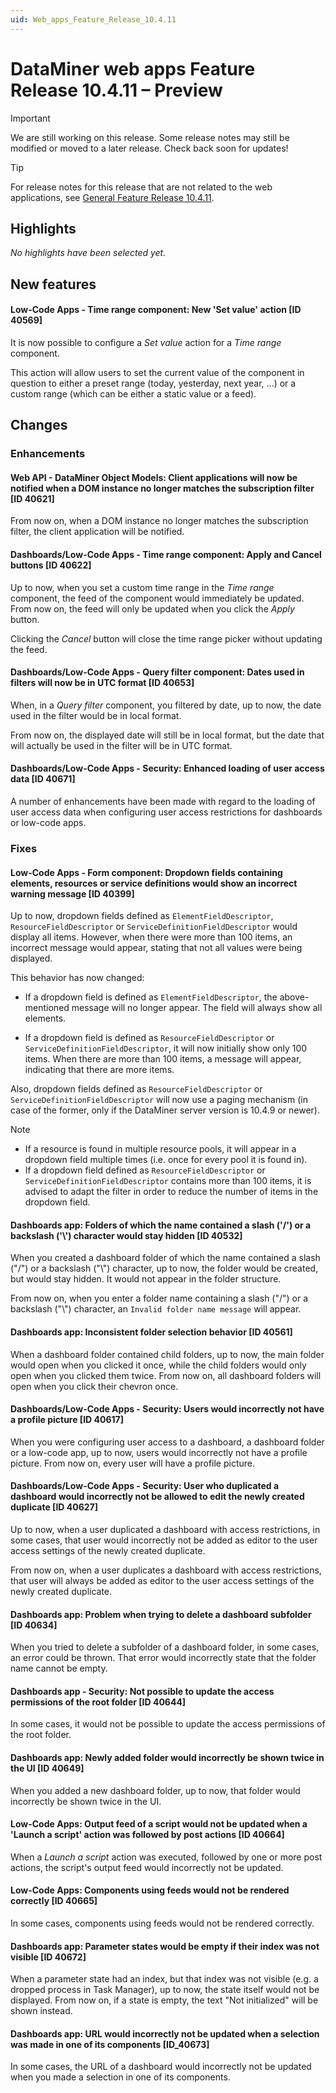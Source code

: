 ```yaml
---
uid: Web_apps_Feature_Release_10.4.11
---
```


# DataMiner web apps Feature Release 10.4.11 – Preview

> [!IMPORTANT]
> We are still working on this release. Some release notes may still be modified or moved to a later release. Check back soon for updates!

> [!TIP]
> For release notes for this release that are not related to the web applications, see [General Feature Release 10.4.11](xref:General_Feature_Release_10.4.11).

## Highlights

*No highlights have been selected yet.*

## New features

#### Low-Code Apps - Time range component: New 'Set value' action [ID 40569]

<!-- MR 10.3.0 [CU20] / 10.4.0 [CU8] - FR 10.4.11 -->

It is now possible to configure a *Set value* action for a *Time range* component.

This action will allow users to set the current value of the component in question to either a preset range (today, yesterday, next year, ...) or a custom range (which can be either a static value or a feed).

## Changes

### Enhancements

#### Web API - DataMiner Object Models: Client applications will now be notified when a DOM instance no longer matches the subscription filter [ID 40621]

<!-- MR 10.3.0 [CU20] / 10.4.0 [CU8] - FR 10.4.11 -->

From now on, when a DOM instance no longer matches the subscription filter, the client application will be notified.

#### Dashboards/Low-Code Apps - Time range component: Apply and Cancel buttons [ID 40622]

<!-- MR 10.3.0 [CU20] / 10.4.0 [CU8] - FR 10.4.11 -->

Up to now, when you set a custom time range in the *Time range* component, the feed of the component would immediately be updated. From now on, the feed will only be updated when you click the *Apply* button.

Clicking the *Cancel* button will close the time range picker without updating the feed.

#### Dashboards/Low-Code Apps - Query filter component: Dates used in filters will now be in UTC format [ID 40653]

<!-- MR 10.3.0 [CU20] / 10.4.0 [CU8] - FR 10.4.11 -->

When, in a *Query filter* component, you filtered by date, up to now, the date used in the filter would be in local format.

From now on, the displayed date will still be in local format, but the date that will actually be used in the filter will be in UTC format.

#### Dashboards/Low-Code Apps - Security: Enhanced loading of user access data [ID 40671]

<!-- MR 10.3.0 [CU20] / 10.4.0 [CU8] - FR 10.4.11 -->

A number of enhancements have been made with regard to the loading of user access data when configuring user access restrictions for dashboards or low-code apps.

### Fixes

#### Low-Code Apps - Form component: Dropdown fields containing elements, resources or service definitions would show an incorrect warning message [ID 40399]

<!-- MR 10.3.0 [CU20] / 10.4.0 [CU8] - FR 10.4.11 -->

Up to now, dropdown fields defined as `ElementFieldDescriptor`, `ResourceFieldDescriptor` or `ServiceDefinitionFieldDescriptor` would display all items. However, when there were more than 100 items, an incorrect message would appear, stating that not all values were being displayed.

This behavior has now changed:

- If a dropdown field is defined as `ElementFieldDescriptor`, the above-mentioned message will no longer appear. The field will always show all elements.

- If a dropdown field is defined as `ResourceFieldDescriptor` or `ServiceDefinitionFieldDescriptor`, it will now initially show only 100 items. When there are more than 100 items, a message will appear, indicating that there are more items.

Also, dropdown fields defined as `ResourceFieldDescriptor` or `ServiceDefinitionFieldDescriptor` will now use a paging mechanism (in case of the former, only if the DataMiner server version is 10.4.9 or newer).

> [!NOTE]
>
> - If a resource is found in multiple resource pools, it will appear in a dropdown field multiple times (i.e. once for every pool it is found in).
> - If a dropdown field defined as `ResourceFieldDescriptor` or `ServiceDefinitionFieldDescriptor` contains more than 100 items, it is advised to adapt the filter in order to reduce the number of items in the dropdown field.

#### Dashboards app: Folders of which the name contained a slash ('/') or a backslash ('\\') character would stay hidden [ID 40532]

<!-- MR 10.3.0 [CU20] / 10.4.0 [CU8] - FR 10.4.11 -->

When you created a dashboard folder of which the name contained a slash ("/") or a backslash ("\\") character, up to now, the folder would be created, but would stay hidden. It would not appear in the folder structure.

From now on, when you enter a folder name containing a slash ("/") or a backslash ("\\") character, an `Invalid folder name message` will appear.

#### Dashboards app: Inconsistent folder selection behavior [ID 40561]

<!-- MR 10.3.0 [CU20] / 10.4.0 [CU8] - FR 10.4.11 -->

When a dashboard folder contained child folders, up to now, the main folder would open when you clicked it once, while the child folders would only open when you clicked them twice. From now on, all dashboard folders will open when you click their chevron once.

#### Dashboards/Low-Code Apps - Security: Users would incorrectly not have a profile picture [ID 40617]

<!-- MR 10.3.0 [CU20] / 10.4.0 [CU8] - FR 10.4.11 -->

When you were configuring user access to a dashboard, a dashboard folder or a low-code app, up to now, users would incorrectly not have a profile picture. From now on, every user will have a profile picture.

#### Dashboards/Low-Code Apps - Security: User who duplicated a dashboard would incorrectly not be allowed to edit the newly created duplicate [ID 40627]

<!-- MR 10.3.0 [CU20] / 10.4.0 [CU8] - FR 10.4.11 -->

Up to now, when a user duplicated a dashboard with access restrictions, in some cases, that user would incorrectly not be added as editor to the user access settings of the newly created duplicate.

From now on, when a user duplicates a dashboard with access restrictions, that user will always be added as editor to the user access settings of the newly created duplicate.

#### Dashboards app: Problem when trying to delete a dashboard subfolder [ID 40634]

<!-- MR 10.3.0 [CU20] / 10.4.0 [CU8] - FR 10.4.11 -->

When you tried to delete a subfolder of a dashboard folder, in some cases, an error could be thrown. That error would incorrectly state that the folder name cannot be empty.

#### Dashboards app - Security: Not possible to update the access permissions of the root folder [ID 40644]

<!-- MR 10.3.0 [CU20] / 10.4.0 [CU8] - FR 10.4.11 -->

In some cases, it would not be possible to update the access permissions of the root folder.

#### Dashboards app: Newly added folder would incorrectly be shown twice in the UI [ID 40649]

<!-- MR 10.3.0 [CU20] / 10.4.0 [CU8] - FR 10.4.11 -->

When you added a new dashboard folder, up to now, that folder would incorrectly be shown twice in the UI.

#### Low-Code Apps: Output feed of a script would not be updated when a 'Launch a script' action was followed by post actions [ID 40664]

<!-- MR 10.3.0 [CU20] / 10.4.0 [CU8] - FR 10.4.11 -->

When a *Launch a script* action was executed, followed by one or more post actions, the script's output feed would incorrectly not be updated.

#### Low-Code Apps: Components using feeds would not be rendered correctly [ID 40665]

<!-- MR 10.3.0 [CU20] / 10.4.0 [CU8] - FR 10.4.11 -->

In some cases, components using feeds would not be rendered correctly.

#### Dashboards app: Parameter states would be empty if their index was not visible [ID 40672]

<!-- MR 10.3.0 [CU20] / 10.4.0 [CU8] - FR 10.4.11 -->

When a parameter state had an index, but that index was not visible (e.g. a dropped process in Task Manager), up to now, the state itself would not be displayed. From now on, if a state is empty, the text "Not initialized" will be shown instead.

#### Dashboards app: URL would incorrectly not be updated when a selection was made in one of its components [ID_40673]

<!-- MR 10.3.0 [CU20] / 10.4.0 [CU8] - FR 10.4.11 -->

In some cases, the URL of a dashboard would incorrectly not be updated when you made a selection in one of its components.
